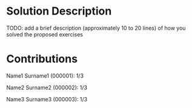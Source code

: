 # Solution Description

TODO: add a brief description (approximately 10 to 20 lines) of how you solved the proposed exercises

# Contributions

Name1 Surname1 (000001): 1/3

Name2 Surname2 (000002): 1/3

Name3 Surname3 (000003): 1/3